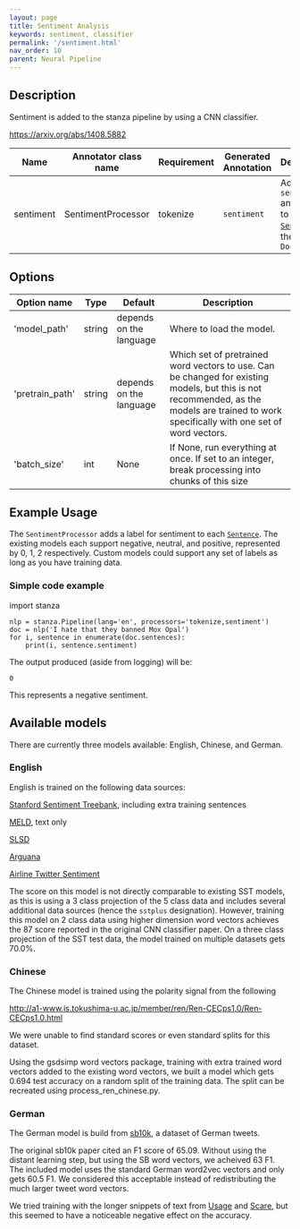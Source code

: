 ```yaml
---
layout: page
title: Sentiment Analysis
keywords: sentiment, classifier
permalink: '/sentiment.html'
nav_order: 10
parent: Neural Pipeline
---
```


## Description

Sentiment is added to the stanza pipeline by using a CNN classifier.

https://arxiv.org/abs/1408.5882

| Name | Annotator class name | Requirement | Generated Annotation | Description |
| --- | --- | --- | --- | --- |
| sentiment | SentimentProcessor | tokenize | `sentiment` | Adds the `sentiment` annotation to each [`Sentence`](data_objects.md#sentence) in the `Document` |

## Options

| Option name | Type | Default | Description |
| --- | --- | --- | --- |
| 'model_path' | string | depends on the language | Where to load the model. |
| 'pretrain_path' | string | depends on the language | Which set of pretrained word vectors to use. Can be changed for existing models, but this is not recommended, as the models are trained to work specifically with one set of word vectors. |
| 'batch_size' | int | None | If None, run everything at once.  If set to an integer, break processing into chunks of this size |

## Example Usage

The `SentimentProcessor` adds a label for sentiment to each
[`Sentence`](data_objects.md#sentence).  The existing models each
support negative, neutral, and positive, represented by 0, 1, 2
respectively.  Custom models could support any set of labels as long
as you have training data.

### Simple code example

import stanza

```
nlp = stanza.Pipeline(lang='en', processors='tokenize,sentiment')
doc = nlp('I hate that they banned Mox Opal')
for i, sentence in enumerate(doc.sentences):
    print(i, sentence.sentiment)
```

The output produced (aside from logging) will be:

```
0
```

This represents a negative sentiment.

## Available models

There are currently three models available: English, Chinese, and German.

### English

English is trained on the following data sources:

[Stanford Sentiment Treebank](https://github.com/stanfordnlp/sentiment-treebank), including extra training sentences

[MELD](https://github.com/declare-lab/MELD/tree/master/data/MELD), text only

[SLSD](https://archive.ics.uci.edu/ml/datasets/Sentiment+Labelled+Sentences)

[Arguana](http://argumentation.bplaced.net/arguana/data)

[Airline Twitter Sentiment](https://www.kaggle.com/crowdflower/twitter-airline-sentiment/data)

The score on this model is not directly comparable to existing SST
models, as this is using a 3 class projection of the 5 class data and
includes several additional data sources (hence the `sstplus`
designation).  However, training this model on 2 class data using
higher dimension word vectors achieves the 87 score reported in the
original CNN classifier paper.  On a three class projection of the
SST test data, the model trained on multiple datasets gets 70.0%.

### Chinese

The Chinese model is trained using the polarity signal from the following 

http://a1-www.is.tokushima-u.ac.jp/member/ren/Ren-CECps1.0/Ren-CECps1.0.html

We were unable to find standard scores or even standard splits for this dataset.

Using the gsdsimp word vectors package, training with extra trained
word vectors added to the existing word vectors, we built a model
which gets 0.694 test accuracy on a random split of the training data.
The split can be recreated using process_ren_chinese.py.

### German

The German model is build from
[sb10k](https://www.spinningbytes.com/resources/germansentiment/),
a dataset of German tweets.

The original sb10k paper cited an F1 score of 65.09.  Without using
the distant learning step, but using the SB word vectors, we acheived
63 F1.  The included model uses the standard German word2vec vectors
and only gets 60.5 F1.  We considered this acceptable instead of
redistributing the much larger tweet word vectors.

We tried training with the longer snippets of text from
[Usage](https://www.romanklinger.de/usagecorpus/) and
[Scare](https://www.romanklinger.de/scare/), but this seemed to have a
noticeable negative effect on the accuracy.
